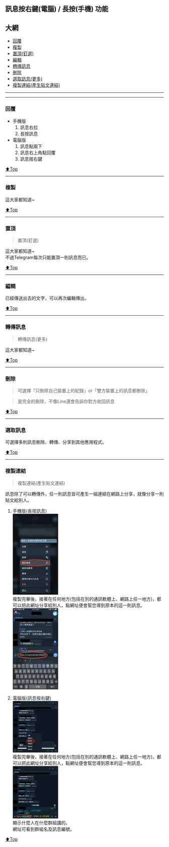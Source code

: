 ## 訊息按右鍵(電腦) / 長按(手機) 功能

## 大網
* [回覆](#回覆)
* [複製](#複製)
* [置頂(釘選)](#置頂)
* [編輯](#編輯)
* [轉傳訊息](#轉傳訊息)
* [刪除](#刪除)
* [選取訊息(更多)](#選取訊息)
* [複製連結(產生貼文連結)](#複製連結)

---
---

### 回覆
- 手機版
    1. 訊息右拉
    2. 長按訊息
- 電腦版
    1. 訊息點兩下
    2. 訊息右上角點回覆
    3. 訊息按右鍵


[⬆️Top](#目錄)

---

### 複製
這大家都知道~

[⬆️Top](#目錄)

---

### 置頂
> 置頂(釘選)

這大家都知道~  
不過Telegram每次只能置頂一則訊息而已。

[⬆️Top](#目錄)

---

### 編輯
已經傳送出去的文字，可以再次編輯傳出。

[⬆️Top](#目錄)

---

### 轉傳訊息
> 轉傳訊息(更多)

這大家都知道~

[⬆️Top](#目錄)

---

### 刪除

> 可選擇「只刪除自己裝置上的紀錄」or「雙方裝置上的訊息都刪除」

> 是完全的刪除，不像Line還會告訴你對方收回訊息

[⬆️Top](#目錄)

---

### 選取訊息
可選擇多則訊息刪除、轉傳、分享到其他應用程式。

[⬆️Top](#目錄)

---

### 複製連結
> 複製連結(產生貼文連結)

訊息除了可以轉傳外，任一則訊息皆可產生一組連結在網路上分享，就像分享一則貼文給別人。

1. 手機版(長按訊息)  
    <img src="./assets/3_1_phone_copy_link_1.PNG" width="30%"><br>
    複製完畢後，接著在任何地方(包括在別的通訊軟體上、網路上任一地方)，都可以把此網址分享給別人，點網址便會幫您導到原本的這一則訊息。  
    <img src="./assets/3_1_phone_copy_link_2.PNG" width="30%">

2. 電腦版(訊息按右鍵)  
    <img src="./assets/3_1_cmp_copy_link_1.png" width="30%"><br>
    複製完畢後，接著在任何地方(包括在別的通訊軟體上、網路上任一地方)，都可以把此網址分享給別人，點網址便會幫您導到原本的這一則訊息。  
    <img src="./assets/3_1_cmp_copy_link_2.png" width="30%"><br>
    顯示什麼人在什麼群組講的。  
    網址可看到群組名及訊息編號。

[⬆️Top](#目錄)